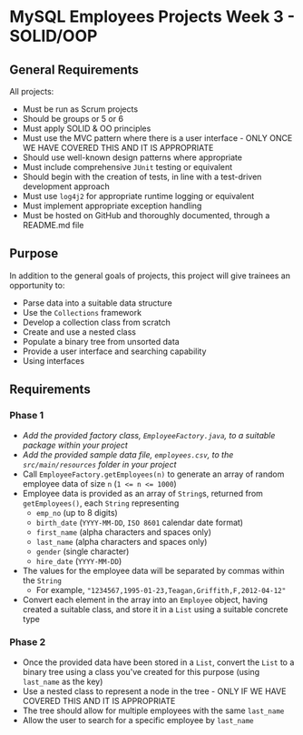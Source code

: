 # MySQL Employees Projects Week 3 - SOLID/OOP

## General Requirements

All projects:

- Must be run as Scrum projects
- Should be groups or 5 or 6
- Must apply SOLID & OO principles
- Must use the MVC pattern where there is a user interface - ONLY ONCE WE HAVE COVERED THIS AND IT IS APPROPRIATE
- Should use well-known design patterns where appropriate
- Must include comprehensive ```JUnit``` testing or equivalent
- Should begin with the creation of tests, in line with a test-driven development approach
- Must use ```log4j2``` for appropriate runtime logging or equivalent
- Must implement appropriate exception handling
- Must be hosted on GitHub and thoroughly documented, through a README.md file

## Purpose

In addition to the general goals of projects, this project will give trainees an opportunity to:

- Parse data into a suitable data structure
- Use the ```Collections``` framework
- Develop a collection class from scratch
- Create and use a nested class
- Populate a binary tree from unsorted data
- Provide a user interface and searching capability
- Using interfaces

## Requirements

### Phase 1

- *Add the provided factory class, ```EmployeeFactory.java```, to a suitable package within your project*
- *Add the provided sample data file, ```employees.csv```, to the ```src/main/resources``` folder in your project*
- Call ```EmployeeFactory.getEmployees(n)``` to generate an array of random employee data of size ```n``` (```1 <= n <= 1000```)
- Employee data is provided as an array of ```String```s, returned from ```getEmployees()```, each ```String``` representing
  - ```emp_no``` (up to 8 digits)
  - ```birth_date``` (```YYYY-MM-DD```, ```ISO 8601``` calendar date format)
  - ```first_name``` (alpha characters and spaces only)
  - ```last_name``` (alpha characters and spaces only)
  - ```gender``` (single character)
  - ```hire_date``` (```YYYY-MM-DD```)
- The values for the employee data will be separated by commas within the ```String```
  - For example, ```"1234567,1995-01-23,Teagan,Griffith,F,2012-04-12"```
- Convert each element in the array into an ```Employee``` object, having created a suitable class, and store it in a ```List``` using a suitable concrete type



### Phase 2

- Once the provided data have been stored in a ```List```, convert the ```List``` to a binary tree using a class you've created for this purpose (using ```last_name``` as the key)
- Use a nested class to represent a node in the tree - ONLY IF WE HAVE COVERED THIS AND IT IS APPROPRIATE
- The tree should allow for multiple employees with the same ```last_name```
- Allow the user to search for a specific employee by ```last_name```